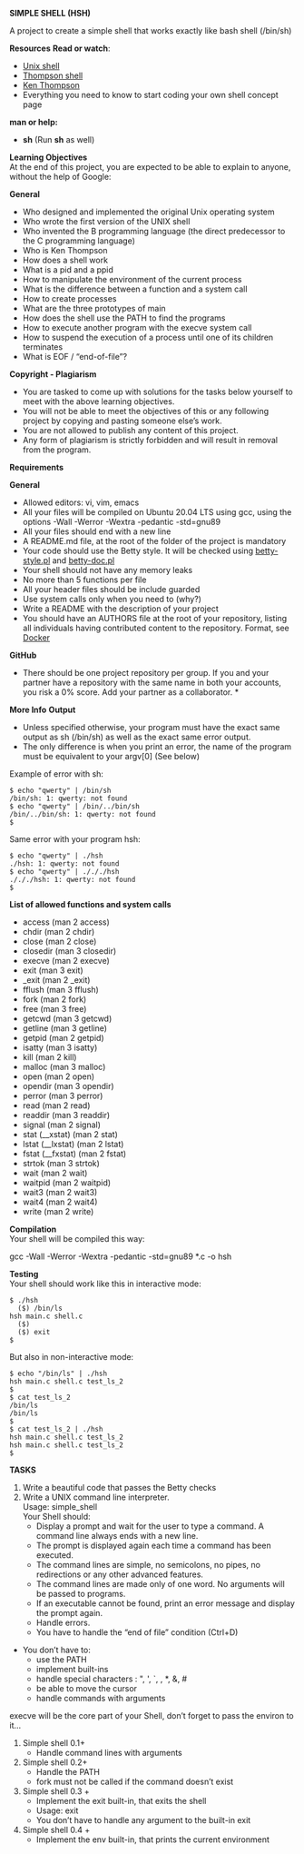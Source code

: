 **SIMPLE SHELL (HSH)**

A project to create a simple shell that works exactly like bash shell (/bin/sh)



**Resources**
**Read or watch**:
* [Unix shell](https://alx-intranet.hbtn.io/rltoken/f0YU9TAhniMXWlSXtb64Yw)
* [Thompson shell](https://alx-intranet.hbtn.io/rltoken/7LJOp2qP7qHUcsOK2-F3qA)
* [Ken Thompson](https://alx-intranet.hbtn.io/rltoken/wTSu31ZP1f7fFTJFgRQC7w)
* Everything you need to know to start coding your own shell concept page

**man or help:**

* **sh** (Run **sh** as well)

**Learning Objectives**  
At the end of this project, you are expected to be able to explain to anyone, without the help of Google:

**General**
* Who designed and implemented the original Unix operating system
* Who wrote the first version of the UNIX shell
* Who invented the B programming language (the direct predecessor to the C programming language)
* Who is Ken Thompson
* How does a shell work
* What is a pid and a ppid
* How to manipulate the environment of the current process
* What is the difference between a function and a system call
* How to create processes
* What are the three prototypes of main
* How does the shell use the PATH to find the programs
* How to execute another program with the execve system call
* How to suspend the execution of a process until one of its children terminates
* What is EOF / “end-of-file”?

**Copyright - Plagiarism**
* You are tasked to come up with solutions for the tasks below yourself to meet with the above learning objectives.
* You will not be able to meet the objectives of this or any following project by copying and pasting someone else’s work.
* You are not allowed to publish any content of this project.
* Any form of plagiarism is strictly forbidden and will result in removal from the program.

**Requirements**  

**General**
* Allowed editors: vi, vim, emacs
* All your files will be compiled on Ubuntu 20.04 LTS using gcc, using the options -Wall -Werror -Wextra -pedantic -std=gnu89
* All your files should end with a new line
* A README.md file, at the root of the folder of the project is mandatory
* Your code should use the Betty style. It will be checked using [betty-style.pl](https://github.com/holbertonschool/Betty/blob/master/betty-style.pl) and [betty-doc.pl](https://github.com/holbertonschool/Betty/blob/master/betty-doc.pl)
* Your shell should not have any memory leaks
* No more than 5 functions per file
* All your header files should be include guarded
* Use system calls only when you need to (why?)
* Write a README with the description of your project
* You should have an AUTHORS file at the root of your repository, listing all individuals having contributed content to the repository. Format, see [Docker](https://alx-intranet.hbtn.io/rltoken/UL8J3kgl7HBK_Z9iBL3JFg)

**GitHub**
* There should be one project repository per group. If you and your partner have a repository with the same name in both your accounts, you risk a 0% score. Add your partner as a collaborator. *

**More Info**
**Output**
* Unless specified otherwise, your program must have the exact same output as sh (/bin/sh) as well as the exact same error output.
* The only difference is when you print an error, the name of the program must be equivalent to your argv[0] (See below)

Example of error with sh:

    $ echo "qwerty" | /bin/sh
    /bin/sh: 1: qwerty: not found
    $ echo "qwerty" | /bin/../bin/sh
    /bin/../bin/sh: 1: qwerty: not found
    $
Same error with your program hsh:

    $ echo "qwerty" | ./hsh
    ./hsh: 1: qwerty: not found
    $ echo "qwerty" | ./././hsh
    ./././hsh: 1: qwerty: not found
    $

**List of allowed functions and system calls**
* access (man 2 access)
* chdir (man 2 chdir)
* close (man 2 close)
* closedir (man 3 closedir)
* execve (man 2 execve)
* exit (man 3 exit)
* _exit (man 2 _exit)
* fflush (man 3 fflush)
* fork (man 2 fork)
* free (man 3 free)
* getcwd (man 3 getcwd)
* getline (man 3 getline)
* getpid (man 2 getpid)
* isatty (man 3 isatty)
* kill (man 2 kill)
* malloc (man 3 malloc)
* open (man 2 open)
* opendir (man 3 opendir)
* perror (man 3 perror)
* read (man 2 read)
* readdir (man 3 readdir)
* signal (man 2 signal)
* stat (__xstat) (man 2 stat)
* lstat (__lxstat) (man 2 lstat)
* fstat (__fxstat) (man 2 fstat)
* strtok (man 3 strtok)
* wait (man 2 wait)
* waitpid (man 2 waitpid)
* wait3 (man 2 wait3)
* wait4 (man 2 wait4)
* write (man 2 write)

**Compilation**   
Your shell will be compiled this way:

gcc -Wall -Werror -Wextra -pedantic -std=gnu89 *.c -o hsh   

**Testing**      
Your shell should work like this in interactive mode:

    $ ./hsh  
      ($) /bin/ls       
    hsh main.c shell.c  
      ($)  
      ($) exit   
    $

But also in non-interactive mode:

    $ echo "/bin/ls" | ./hsh  
    hsh main.c shell.c test_ls_2  
    $ 
    $ cat test_ls_2  
    /bin/ls  
    /bin/ls  
    $  
    $ cat test_ls_2 | ./hsh  
    hsh main.c shell.c test_ls_2  
    hsh main.c shell.c test_ls_2  
    $


**TASKS**  
1.  Write a beautiful code that passes the Betty checks
2.  Write a UNIX command line interpreter.    
           Usage: simple_shell    
Your Shell should:  
     * Display a prompt and wait for the user to type a command. A command line always ends with a new line.
     * The prompt is displayed again each time a command has been executed.
     * The command lines are simple, no semicolons, no pipes, no redirections or any other advanced features.
     * The command lines are made only of one word. No arguments will be passed to programs.
     * If an executable cannot be found, print an error message and display the prompt again.
     * Handle errors.
     * You have to handle the “end of file” condition (Ctrl+D)  
* You don’t have to:  
     * use the PATH  
     * implement built-ins  
     * handle special characters : ", ', `, \, *, &, #  
     * be able to move the cursor
     * handle commands with arguments

execve will be the core part of your Shell, don’t forget to pass the environ to it…

1. Simple shell 0.1+
    *  Handle command lines with arguments
2. Simple shell 0.2+
    * Handle the PATH
    *    fork must not be called if the command doesn’t exist
3. Simple shell 0.3 +
    * Implement the exit built-in, that exits the shell
    * Usage: exit
    * You don’t have to handle any argument to the built-in exit
4. Simple shell 0.4 +
    * Implement the env built-in, that prints the current environment
